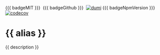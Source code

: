 {{{ badgeMIT }}}&nbsp;
{{{ badgeGithub }}}&nbsp;
[![dumi](https://img.shields.io/badge/docs%20by-dumi-blue)](https://dumlj.github.io/dumlj-build/docs)
{{{ badgeNpmVersion }}}&nbsp;
[![codecov](https://codecov.io/gh/dumlj/dumlj-build/graph/badge.svg?token=ELV5W1H0C0)](https://codecov.io/gh/dumlj/dumlj-build)&nbsp;

# {{ alias }}

{{ description }}
